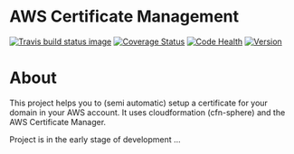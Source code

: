 AWS Certificate Management
==========================

[![Travis build status image](https://travis-ci.org/ImmobilienScout24/aws-certificate-management.png?branch=master "Travis build status")](https://travis-ci.org/ImmobilienScout24/aws-certificate-management)
[![Coverage Status](https://coveralls.io/repos/github/ImmobilienScout24/aws-certificate-management/badge.svg?branch=master)](https://coveralls.io/github/ImmobilienScout24/aws-certificate-management?branch=master)
[![Code Health](https://landscape.io/github/ImmobilienScout24/aws-certificate-management/master/landscape.svg?style=flat "Coverage status")](https://landscape.io/github/ImmobilienScout24/aws-certificate-management/master)
[![Version](https://img.shields.io/pypi/v/aws-certificate-management.svg "Version")](https://pypi.python.org/pypi/aws-certificate-management)

About
=====

This project helps you to (semi automatic) setup a certificate for your domain in your AWS account.
It uses cloudformation (cfn-sphere) and the AWS Certificate Manager.

Project is in the early stage of development ...


